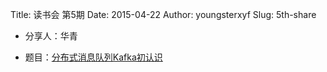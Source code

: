 Title: 读书会 第5期
Date: 2015-04-22
Author: youngsterxyf
Slug: 5th-share

- 分享人：华青

- 题目：[分布式消息队列Kafka初认识](http://pan.baidu.com/s/1wHx74)
